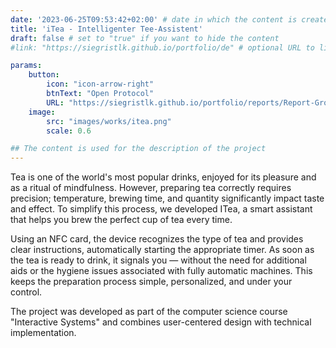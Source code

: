 ```yaml
---
date: '2023-06-25T09:53:42+02:00' # date in which the content is created - defaults to "today"
title: 'iTea - Intelligenter Tee-Assistent'
draft: false # set to "true" if you want to hide the content 
#link: "https://siegristlk.github.io/portfolio/de" # optional URL to link the logo to

params:
    button:
        icon: "icon-arrow-right"
        btnText: "Open Protocol"
        URL: "https://siegristlk.github.io/portfolio/reports/Report-Group8-ITea.pdf"
    image:
        src: "images/works/itea.png"
        scale: 0.6

## The content is used for the description of the project
---
```

Tea is one of the world's most popular drinks, enjoyed for its pleasure and as a ritual of mindfulness. However, preparing tea correctly requires precision; temperature, brewing time, and quantity significantly impact taste and effect. To simplify this process, we developed ITea, a smart assistant that helps you brew the perfect cup of tea every time.

Using an NFC card, the device recognizes the type of tea and provides clear instructions, automatically starting the appropriate timer. As soon as the tea is ready to drink, it signals you — without the need for additional aids or the hygiene issues associated with fully automatic machines. This keeps the preparation process simple, personalized, and under your control.

The project was developed as part of the computer science course "Interactive Systems" and combines user-centered design with technical implementation.